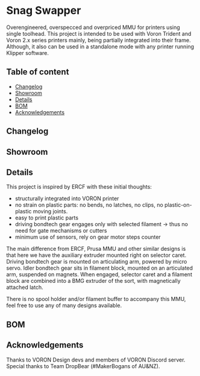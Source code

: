 # Snag Swapper
Overengineered, overspecced and overpriced MMU for printers using single toolhead. This project is intended to be used with Voron Trident and Voron 2.x series printers mainly, being partially integrated into their frame. Although, it also can be used in a standalone mode with any printer running Klipper software.

## Table of content
- [Changelog](#changelog)
- [Showroom](#showroom)
- [Details](#details)
- [BOM](#bom)
- [Acknowledgements](#acknowledgements)

## Changelog

## Showroom

## Details
This project is inspired by ERCF with these initial thoughts:
* structurally integrated into VORON printer
* no strain on plastic parts: no bends, no latches, no clips, no plastic-on-plastic moving joints.
* easy to print plastic parts
* driving bondtech gear engages only with selected filament -> thus no need for gate mechanisms or cutters
* minimum use of sensors, rely on gear motor steps counter

The main difference from ERCF, Prusa MMU and other similar designs is that here we have the auxiliary extruder mounted right on selector caret. Driving bondtech gear is mounted on articulating arm, powered by micro servo. Idler bondtech gear sits in filament block, mounted on an articulated arm, suspended on magnets. When engaged, selector caret and a filament block are combined into a BMG extruder of the sort, with magnetically attached latch.

There is no spool holder and/or filament buffer to accompany this MMU, feel free to use any of many designs available.

## BOM

## Acknowledgements
Thanks to VORON Design devs and members of VORON Discord server. Special thanks to Team DropBear (#MakerBogans of AU&NZ).
